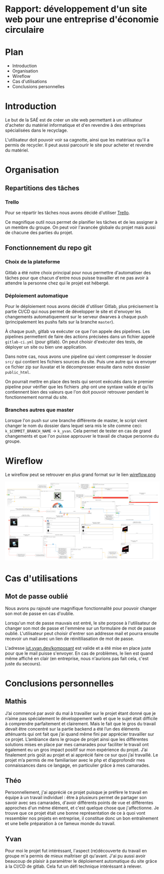 # Rapport: développement d'un site web pour une entreprise d'économie circulaire

# Plan

- Introduction
- Organisation
- Wireflow
- Cas d'utilisations
- Conclusions personnelles

# Introduction

Le but de la SAÉ est de créer un site web permettant à un utilisateur d'acheter du matériel informatique et d'en revendre à des entreprises spécialisées dans le recyclage. 

L'utilisateur doit pouvoir voir sa cagnotte, ainsi que les matériaux qu'il a permis de recycler. Il peut aussi parcourir le site pour acheter et revendre du matériel.

# Organisation

##  Repartitions des tâches

### Trello

Pour se répartir les tâches nous avons décidé d'utiliser [Trello](https://trello.com/b/i1b6ghEQ/site).

Ce magnifique outil nous permet de planifier les tâches et de les assigner à un membre du groupe. On peut voir l'avancée globale du projet mais aussi de chacune des parties du projet.

## Fonctionnement du repo git

### Choix de la plateforme

Gitlab a été notre choix principal pour nous permettre d'automatiser des tâches pour que chacun d'entre nous puisse travailler et ne pas avoir à attendre la personne chez qui le projet est hébergé.

### Déploiement automatique

Pour le déploiement nous avons décidé d'utiliser Gitlab, plus précisement la partie CI/CD qui nous permet de développer le site et d'envoyer les changements automatiquement sur le serveur dwarves à chaque push (principalement les pushs faits sur la branche `master`).

À chaque push, gitlab va exécuter ce que l'on appele des pipelines. Les pipelines permettent de faire des actions précisées dans un fichier appelé `gitlab-ci.yml` (pour gitlab). On peut choisir d'exécuter des tests, de déployer un site ou bien une application.

Dans notre cas, nous avons une pipeline qui vient compresser le dossier `src/` qui contient les fichiers sources du site. Puis une autre qui va envoyer ce fichier zip sur iluvatar et le décompresser ensuite dans notre dossier `public_html`.

On pourrait mettre en place des tests qui seront exécutés dans le premier pipeline pour vérifier que les fichiers .php ont une syntaxe valide et qu'ils contiennent bien des valeurs que l'on doit pouvoir retrouver pendant le fonctionnement normal du site.

### Branches autres que master

Lorsque l'on push sur une branche différente de master, le script vient changer le nom du dossier dans lequel sera mis le site comme ceci: `k_$COMMIT_BRANCH_NAME` -> `k_yvan`.
Cela permet de tester en cas de grand changements et que l'on puisse approuver le travail de chaque personne du groupe.

# Wireflow

Le wireflow peut se retrouver en plus grand format sur le lien [wireflow.png](./wireflow.png)

![wireflow](./wireflow.png)

# Cas d'utilisations

## Mot de passe oublié

Nous avons pu rajouté une magnifique fonctionnalité pour pouvoir changer son mot de passe en cas d'oublie. 

Lorsqu'un mot de passe mauvais est entré, le site porpose à l'utilisateur de changer son mot de passe et l'emmène sur un formulaire de mot de passe oublié.
L'utilisateur peut choisir d'entrer son addresse mail et pourra ensuite recevoir un mail avec un lien de réinitiliasation de mot de passe.

L'adresse [iut.yvan.dev/komposant](https://iut.yvan.dev) est valide et a été mise en place juste pour que le mail puisse s'envoyer. En cas de problèmes, le lien est quand même affiché en clair (en entreprise, nous n'aurions pas fait cela, c'est juste du secours).

# Conclusions personnelles

## Mathis

J’ai commencé par avoir du mal à travailler sur le projet étant donné que je n’aime pas spécialement le développement web et que le sujet était difficile à comprendre parfaitement et clairement. Mais le fait que le gros du travail devait être concentré sur la partie backend a été l’un des éléments atténuants qui ont fait que j’ai quand même fini par apprécier travailler sur ce projet. L’ambiance dans le groupe de projet ainsi que les différentes solutions mises en place par mes camarades pour faciliter le travail ont également eu un gros impact positif sur mon expérience du projet.
J’ai finalement pris goût au projet et ai apprécié faire ce sur quoi j’ai travaillé. Le projet m’a permis de me familiariser avec le php et d’approfondir mes connaissances dans ce langage, en particulier grâce à mes camarades.

## Théo

Personnellement, j'ai apprécié ce projet puisque je préfère le travail en équipe à un travail individuel : être à plusieurs permet de partager son savoir avec ses camarades, d'avoir différents points de vue et différentes approches d'un même élément, et c'est quelque chose que j'affectionne. Je trouve que ce projet était une bonne représentation de ce à quoi vont ressembler nos projets en entreprise, il constitue donc un bon entraînement et une belle préparation à ce fameux monde du travail.

## Yvan

Pour moi le projet fut intéréssant, l'aspect (re)découverte du travail en groupe m'a permis de mieux maîtriser git qu'avant. J'ai pu aussi avoir beaucoup de plaisir à paramètrer le déploiement automatique du site grâce à la CI/CD de gitlab. Cela fut un défi technique intéréssant à relever.
